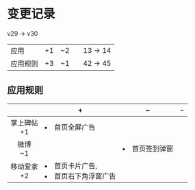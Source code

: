# 变更记录

v29 -> v30

||||||
|-|:-:|:-:|:-:|:-:|
|应用|+1|~2||13 -> 14|
|应用规则|+3|~1||42 -> 45|

## 应用规则

||+|~|-|
|:-:|-|-|-|
|掌上碑帖<br>+1|<li>首页全屏广告|||
|微博<br>~1||<li>首页签到弹窗||
|移动爱家<br>+2|<li>首页卡片广告,<li>首页右下角浮窗广告|||
